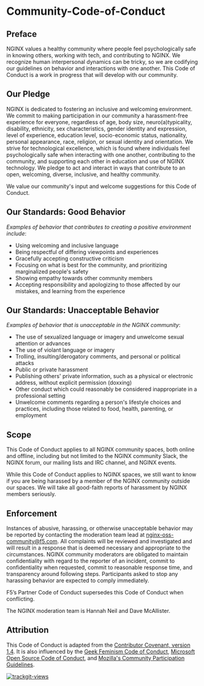 # Community-Code-of-Conduct

## Preface
NGINX values a healthy community where people feel psychologically safe in knowing others, working with tech, and contributing to NGINX. We recognize human interpersonal dynamics can be tricky, so we are  codifying our guidelines on behavior and interactions with one another. This Code of Conduct is a work in progress that will develop with our community.

## Our Pledge
NGINX is dedicated to fostering an inclusive and welcoming environment. We commit to making participation in our community a harassment-free experience for everyone, regardless of age, body size, neuro(a)typicality, disability, ethnicity, sex characteristics, gender identity and expression, level of experience, education level, socio-economic status, nationality, personal appearance, race, religion, or sexual identity and orientation. We strive for technological excellence, which is found where individuals feel psychologically safe when interacting with one another, contributing to the community, and supporting each other in education and use of NGINX technology. We pledge to act and interact in ways that contribute to an open, welcoming, diverse, inclusive, and healthy community. 

We value our community's input and welcome suggestions for this Code of Conduct.

## Our Standards: Good Behavior 

_Examples of behavior that contributes to creating a positive environment include_:
- Using welcoming and inclusive language
- Being respectful of differing viewpoints and experiences
- Gracefully accepting constructive criticism
- Focusing on what is best for the community, and prioritizing marginalized people's safety
- Showing empathy towards other community members
- Accepting responsibility and apologizing to those affected by our mistakes, and learning from the experience


## Our Standards: Unacceptable Behavior

_Examples of behavior that is unacceptable in the NGINX community_:
- The use of sexualized language or imagery and unwelcome sexual attention or advances
- The use of violant language or imagery
- Trolling, insulting/derogatory comments, and personal or political attacks
- Public or private harassment
- Publishing others' private information, such as a physical or electronic address, without explicit permission (doxxing)
- Other conduct which could reasonably be considered inappropriate in a professional setting
- Unwelcome comments regarding a person's lifestyle choices and practices, including those related to food, health, parenting, or employment

## Scope
This Code of Conduct applies to all NGINX community spaces, both online and offline, including but not limited to the NGINX community Slack, the NGINX forum, our mailing lists and IRC channel, and NGINX events.

While this Code of Conduct applies to NGINX spaces, we still want to know if you are being harassed by a member of the NGINX community outside our spaces. We will take all good-faith reports of harassment by NGINX members seriously.

## Enforcement
Instances of abusive, harassing, or otherwise unacceptable behavior may be reported by contacting the moderation team lead at nginx-oss-community@f5.com. All complaints will be reviewed and investigated and will result in a response that is deemed necessary and appropriate to the circumstances. NGINX community moderators are obligated to maintain confidentiality with regard to the reporter of an incident, commit to confidentiality when requested, commit to reasonable response time, and transparency around following steps. Participants asked to stop any harassing behavior are expected to comply immediately.

F5’s Partner Code of Conduct supersedes this Code of Conduct when conflicting. 

The NGINX moderation team is Hannah Neil and Dave McAllister.

## Attribution
This Code of Conduct is adapted from the [Contributor Covenant, version 1.4](https://www.contributor-covenant.org/version/1/4/code-of-conduct.html). It is also influenced by the [Geek Feminism Code of Conduct](https://opensource.microsoft.com/codeofconduct/), [Microsoft Open Source Code of Conduct](https://opensource.microsoft.com/codeofconduct/), and [Mozilla's Community Participation Guidelines](https://www.mozilla.org/en-US/about/governance/policies/participation/).

<a href="https://trackgit.com">
<img src="https://us-central1-trackgit-analytics.cloudfunctions.net/token/ping/l3khaqqmbknx381yz0kl" alt="trackgit-views" />
</a>

